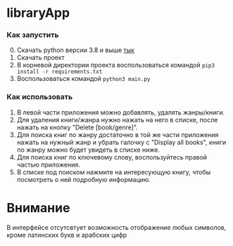 # libraryApp

### Как запустить
0. Скачать python версии 3.8 и выше [тык](https://www.python.org/downloads/)
1. Скачать проект
2. В корневой директории проекта воспользоваться командой `pip3 install -r requirements.txt`
3. Воспользоваться командой `python3 main.py`

### Как использовать
1. В левой части приложения можно добавлять, удалять жанры/книги.
2. Для удаления книги/жанра нужно нажать на него в списке, после нажать на кнопку "Delete [book/genre]".
3. Для поиска книг по жанру достаточно в той же части приложения нажать на нужный жанр и убрать галочку с "Display all books", книги по жанру можно будет увидеть в списке ниже.
4. Для поиска книг по ключевому слову, воспользуйтесь правой частью приложения. 
5. В списке под поиском нажмите на интересующую книгу, чтобы посмотреть о ней подробную информацию.

# Внимание
В интерфейсе отсутсвтует возможность отображение любых символов, кроме латинских букв и арабских цифр
